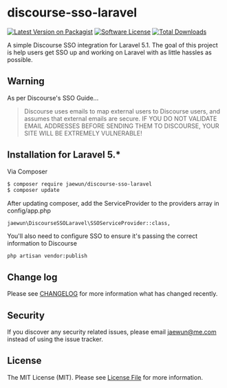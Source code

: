 # discourse-sso-laravel

[![Latest Version on Packagist][ico-version]][link-packagist]
[![Software License][ico-license]](LICENSE.md)
[![Total Downloads][ico-downloads]][link-downloads]

A simple Discourse SSO integration for Laravel 5.1.
The goal of this project is help users get SSO up and working on Laravel with as little hassles as possible.

## Warning

As per Discourse's SSO Guide...

> Discourse uses emails to map external users to Discourse users, and assumes that external emails are secure.
> IF YOU DO NOT VALIDATE EMAIL ADDRESSES BEFORE SENDING THEM TO DISCOURSE, YOUR SITE WILL BE EXTREMELY VULNERABLE!

## Installation for Laravel 5.*

Via Composer

``` bash
$ composer require jaewun/discourse-sso-laravel
$ composer update
```

After updating composer, add the ServiceProvider to the providers array in config/app.php

```
jaewun\DiscourseSSOLaravel\SSOServiceProvider::class,
```

You'll also need to configure SSO to ensure it's passing the correct information to Discourse

```
php artisan vendor:publish
```

## Change log

Please see [CHANGELOG](CHANGELOG.md) for more information what has changed recently.

## Security

If you discover any security related issues, please email jaewun@me.com instead of using the issue tracker.

## License

The MIT License (MIT). Please see [License File](LICENSE.md) for more information.

[ico-version]: https://img.shields.io/packagist/v/league/:package_name.svg?style=flat-square
[ico-license]: https://img.shields.io/badge/license-MIT-brightgreen.svg?style=flat-square
[ico-downloads]: https://img.shields.io/packagist/dt/jaewun/discourse-sso-laravel.svg?style=flat-square

[link-packagist]: https://packagist.org/packages/jaewun/discourse-sso-laravel
[link-downloads]: https://packagist.org/packages/jaewun/discourse-sso-laravel
[link-author]: https://github.com/jaewun
